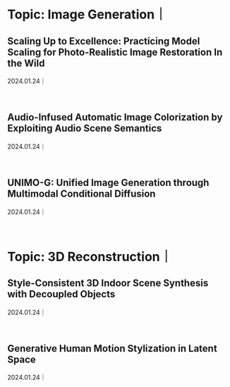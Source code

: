 # Topic: Image Generation｜

## Scaling Up to Excellence: Practicing Model Scaling for Photo-Realistic Image Restoration In the Wild

2024.01.24｜

&emsp;&emsp;

## Audio-Infused Automatic Image Colorization by Exploiting Audio Scene Semantics

2024.01.24｜

&emsp;&emsp;

## UNIMO-G: Unified Image Generation through Multimodal Conditional Diffusion

2024.01.24｜

&emsp;&emsp;

# Topic: 3D Reconstruction｜

## Style-Consistent 3D Indoor Scene Synthesis with Decoupled Objects

2024.01.24｜

&emsp;&emsp;

## Generative Human Motion Stylization in Latent Space

2024.01.24｜

&emsp;&emsp;

